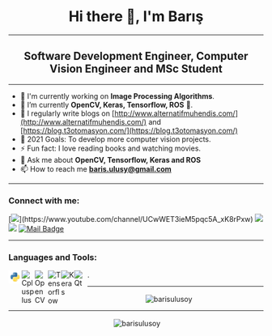 <h1 align="center">Hi there 👋, I'm Barış</h1>

---

<h2 align="center">Software Development Engineer, Computer Vision Engineer and MSc Student</h2>

---


- 🔭 I'm currently working on **Image Processing Algorithms**.
- 🌱 I’m currently **OpenCV, Keras, Tensorflow, ROS** 🤣.
- 📝 I regularly write blogs on [http://www.alternatifmuhendis.com/](http://www.alternatifmuhendis.com/) and [https://blog.t3otomasyon.com/](https://blog.t3otomasyon.com/)
- 🥅 2021 Goals: To develop more computer vision projects.
- ⚡ Fun fact: I love reading books and watching movies.
- 💬 Ask me about **OpenCV, Tensorflow, Keras and ROS**
- 📫 How to reach me **baris.ulusy@gmail.com**

---

### Connect with me:

[![](https://img.shields.io/badge/youtube-%23FF0000.svg?&style=for-the-badge&logo=youtube&logoColor=white")](https://www.youtube.com/channel/UCwWET3ieM5pqc5A_xK8rPxw)
[![](https://img.shields.io/badge/linkedin-%230077B5.svg?&style=for-the-badge&logo=linkedin&logoColor=white)](https://www.linkedin.com/in/barisulusoy1/)
[![](https://img.shields.io/badge/instagram-%23E4405F.svg?&style=for-the-badge&logo=instagram&logoColor=white)](https://www.instagram.com/baris.ulusoy1)
[![Mail Badge](https://img.shields.io/badge/baris.ulusy@gmail.com-c14438?style=for-the-badge&logo=Gmail&logoColor=white&link=mailto:baris.ulusy@gmail.com)](mailto:baris.ulusy@gmail.com)

---

### Languages and Tools:

<img align="left" alt="Python" width="26px" src="https://raw.githubusercontent.com/github/explore/80688e429a7d4ef2fca1e82350fe8e3517d3494d/topics/python/python.png" />
<img align="left" alt="Cplusplus" width="26px" src="https://cdn.jsdelivr.net/npm/simple-icons@v4/icons/cplusplus.svg" />
<img align="left" alt="OpenCV" width="26px" src="https://cdn.jsdelivr.net/npm/simple-icons@v4/icons/opencv.svg" />
<img align="left" alt="Tensorflow" width="26px" src="https://unpkg.com/simple-icons@v4/icons/tensorflow.svg" />
<img align="left" alt="Keras" width="26px" src="https://unpkg.com/simple-icons@v4/icons/keras.svg" />
<img align="left" alt="Qt" width="26px" src="https://unpkg.com/simple-icons@v4/icons/qt.svg" /></p>.

---

<p align="center"><img align="center" src="https://github-readme-stats.vercel.app/api/top-langs/?username=barisulusoy&layout=compact&hide=html" alt="barisulusoy" /></p>

---

<p align="center">&nbsp;<img align="center" src="https://github-readme-stats.vercel.app/api?username=barisulusoy&show_icons=true" alt="barisulusoy" /></p>
